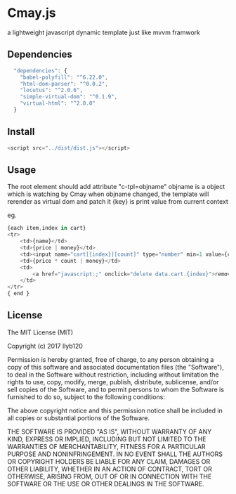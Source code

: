 # Cmay.js
a lightweight javascript dynamic template just like mvvm framwork


## Dependencies

```javascript
  "dependencies": {
    "babel-polyfill": "^6.22.0",
    "html-dom-parser": "^0.0.2",
    "locutus": "^2.0.6",
    "simple-virtual-dom": "^0.1.9",
    "virtual-html": "^2.0.0"
  }
```

## Install

```javascript
<script src="../dist/dist.js"></script>
```

## Usage
The root element should add attribute "c-tpl=objname"
objname is a object which is watching by Cmay
when objname changed, the template will rerender as virtual dom and patch it
{key} is print value from current context

eg.

```javascript
{each item,index in cart}
<tr>
    <td>{name}</td>
    <td>{price | money}</td>
    <td><input name="cart[{index}][count]" type="number" min=1 value={count}></td>
    <td>{price * count | money}</td>
    <td>
        <a href="javascript:;" onclick="delete data.cart.{index}">remove</a>
    </td>
</tr>
{ end }
```

## License

The MIT License (MIT)

Copyright (c) 2017 llyb120

Permission is hereby granted, free of charge, to any person obtaining a copy
of this software and associated documentation files (the "Software"), to deal
in the Software without restriction, including without limitation the rights
to use, copy, modify, merge, publish, distribute, sublicense, and/or sell
copies of the Software, and to permit persons to whom the Software is
furnished to do so, subject to the following conditions:

The above copyright notice and this permission notice shall be included in all
copies or substantial portions of the Software.

THE SOFTWARE IS PROVIDED "AS IS", WITHOUT WARRANTY OF ANY KIND, EXPRESS OR
IMPLIED, INCLUDING BUT NOT LIMITED TO THE WARRANTIES OF MERCHANTABILITY,
FITNESS FOR A PARTICULAR PURPOSE AND NONINFRINGEMENT. IN NO EVENT SHALL THE
AUTHORS OR COPYRIGHT HOLDERS BE LIABLE FOR ANY CLAIM, DAMAGES OR OTHER
LIABILITY, WHETHER IN AN ACTION OF CONTRACT, TORT OR OTHERWISE, ARISING FROM,
OUT OF OR IN CONNECTION WITH THE SOFTWARE OR THE USE OR OTHER DEALINGS IN THE
SOFTWARE.